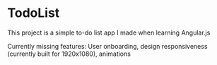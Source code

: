 # TodoList

This project is a simple to-do list app I made when learning Angular.js

Currently missing features: User onboarding, design responsiveness (currently built for 1920x1080), animations
